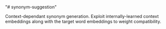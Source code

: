 "# synonym-suggestion" 

Context-dependant synonym generation.
Exploit internally-learned context embeddings along with the target word embeddings to weight compatibility.
